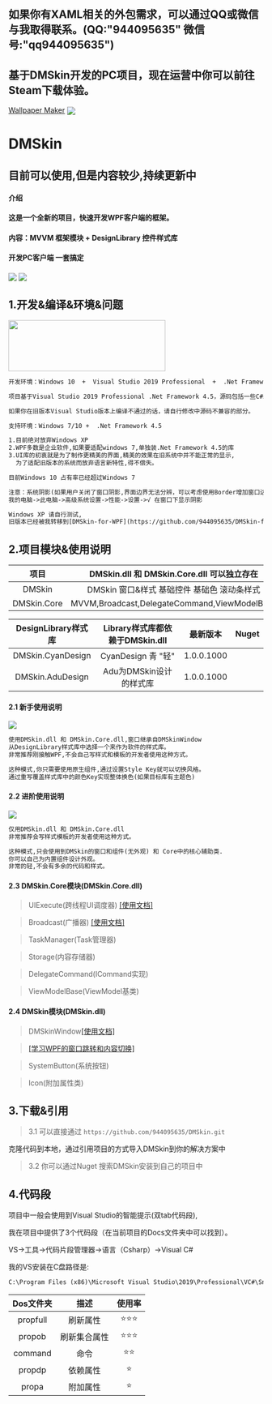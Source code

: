 ## 如果你有XAML相关的外包需求，可以通过QQ或微信与我取得联系。(QQ:"944095635" 微信号:"qq944095635")


## 基于DMSkin开发的PC项目，现在运营中你可以前往Steam下载体验。
[Wallpaper Maker](https://store.steampowered.com/app/1010800)
<img src="https://raw.githubusercontent.com/944095635/DMSkin/master/Docs/Image/wall.jpg" align="center">


# DMSkin
## 目前可以使用,但是内容较少,持续更新中
#### 介绍
#### 这是一个全新的项目，快速开发WPF客户端的框架。
#### 内容：MVVM 框架模块 + DesignLibrary 控件样式库
#### 开发PC客户端 一套搞定

<img src="https://raw.githubusercontent.com/944095635/DMSkin/master/Docs/Image/Demo1.png" align="center">
<img src="https://raw.githubusercontent.com/944095635/DMSkin/master/Docs/Image/Demo2.png" align="center">

## 1.开发&编译&环境&问题

<img src="https://raw.githubusercontent.com/944095635/DMSkin/master/Docs/Image/VS.png" width="310" height="101" align="center">

````xml
开发环境：Windows 10  +  Visual Studio 2019 Professional  +  .Net Framework 4.5

项目基于Visual Studio 2019 Professional .Net Framework 4.5，源码包括一些C#新语法。

如果你在旧版本Visual Studio版本上编译不通过的话，请自行修改中源码不兼容的部分。
````
````xml
支持环境：Windows 7/10 +  .Net Framework 4.5
````
````xml
1.目前绝对放弃Windows XP
2.WPF多数是企业软件,如果要适配windows 7,单独装.Net Framework 4.5的库
3.UI库的初衷就是为了制作更精美的界面,精美的效果在旧系统中并不能正常的显示,
  为了适配旧版本的系统而放弃语言新特性,得不偿失。

目前Windows 10 占有率已经超过Windows 7
````
````xml
注意：系统阴影(如果用户关闭了窗口阴影,界面边界无法分辨，可以考虑使用Border增加窗口边框)
我的电脑->此电脑->高级系统设置->性能->设置->√ 在窗口下显示阴影
````
````xml
Windows XP 请自行测试,
旧版本已经被我转移到[DMSkin-for-WPF](https://github.com/944095635/DMSkin-for-WPF)(备份学习之用)
````
## 2.项目模块&使用说明

| 项目               |   DMSkin.dll 和 DMSkin.Core.dll 可以独立存在   | 最新版本            | Nuget  |
| :----:            |   :----:                                     |   :----:           |:----:  | 
| DMSkin            | DMSkin 窗口&样式 基础控件 基础色 滚动条样式      | 3.0.0.1000         |        |
| DMSkin.Core       | MVVM,Broadcast,DelegateCommand,ViewModelBase | 3.0.0.1000         |        |

| DesignLibrary样式库| Library样式库都依赖于DMSkin.dll  | 最新版本        | Nuget |
| :----:            |   :----:                       |   :----:       |:----:  | 
| DMSkin.CyanDesign | CyanDesign 青 "轻"              | 1.0.0.1000     |        |
| DMSkin.AduDesign  | Adu为DMSkin设计的样式库          | 1.0.0.1000     |        |

#### 2.1 新手使用说明
<img src="https://raw.githubusercontent.com/944095635/DMSkin/master/Docs/Image/Framework1.png" align="center">

````xml
使用DMSkin.dll 和 DMSkin.Core.dll,窗口继承自DMSkinWindow
从DesignLibrary样式库中选择一个来作为软件的样式库。
非常推荐刚接触WPF,不会自己写样式和模板的开发者使用这种方式。

这种模式,你只需要使用原生组件,通过设置Style Key就可以切换风格。
通过重写覆盖样式库中的颜色Key实现整体换色(如果目标库有主题色)
````

#### 2.2 进阶使用说明
<img src="https://raw.githubusercontent.com/944095635/DMSkin/master/Docs/Image/Framework2.png" align="center">

````xml
仅用DMSkin.dll 和 DMSkin.Core.dll
非常推荐会写样式模板的开发者使用这种方式。

这种模式,只会使用到DMSkin的窗口和组件(无外观) 和 Core中的核心辅助类.
你可以自己为内置组件设计外观。
非常的轻,不会有多余的代码和样式。
````


#### 2.3 DMSkin.Core模块(DMSkin.Core.dll)
> UIExecute(跨线程UI调度器) [[使用文档]](https://github.com/944095635/DMSkin/wiki/Execute%E8%B7%A8%E7%BA%BF%E7%A8%8BUI%E8%B0%83%E5%BA%A6%E5%99%A8)

> Broadcast(广播器) [[使用文档]](https://github.com/944095635/DMSkin/wiki/Broadcast%E5%B9%BF%E6%92%AD%E5%99%A8)

> TaskManager(Task管理器)

> Storage(内容存储器)

> DelegateCommand(ICommand实现)

> ViewModelBase(ViewModel基类)

#### 2.4 DMSkin模块(DMSkin.dll)
> DMSkinWindow[[使用文档]](https://github.com/944095635/DMSkin/wiki/DMSkinWindow%E7%AA%97%E5%8F%A3)

> [[学习WPF的窗口跳转和内容切换]](https://github.com/944095635/DMSkin/wiki/%E9%A1%B5%E9%9D%A2%E5%8A%A0%E8%BD%BD&%E7%AA%97%E5%8F%A3%E8%B7%B3%E8%BD%AC)

> SystemButton(系统按钮)

> Icon(附加属性类)


## 3.下载&引用
> 3.1 可以直接通过   `https://github.com/944095635/DMSkin.git`

克隆代码到本地，通过引用项目的方式导入DMSkin到你的解决方案中

> 3.2 你可以通过Nuget 搜索DMSkin安装到自己的项目中

## 4.代码段
项目中一般会使用到Visual Studio的智能提示(双tab代码段),

我在项目中提供了3个代码段（在当前项目的Docs文件夹中可以找到）。

VS->工具->代码片段管理器->语言（Csharp）->Visual C#

我的VS安装在C盘路径是:
````xml
C:\Program Files (x86)\Microsoft Visual Studio\2019\Professional\VC#\Snippets\2052\Visual C#
````

| Dos文件夹                | 描述   |使用率   |
| :----:              | :---:          | :---:          |
| propfull  |  刷新属性       |⭐⭐⭐|
| propob  |  刷新集合属性       |⭐⭐⭐|
| command   | 命令        |⭐⭐|
| propdp    | 依赖属性    |⭐|
| propa    | 附加属性    |⭐|
